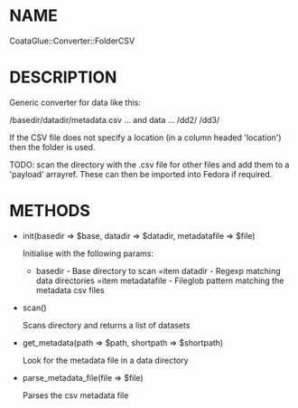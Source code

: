 # NAME

CoataGlue::Converter::FolderCSV

# DESCRIPTION

Generic converter for data like this:

/basedir/datadir/metadata.csv
                 ... and data ...
        /dd2/
        /dd3/
        

        

If the CSV file does not specify a location (in a column headed
'location') then the folder is used.

TODO: scan the directory with the .csv file for other files
and add them to a 'payload' arrayref.  These can then be 
imported into Fedora if required.

# METHODS



- init(basedir => $base, datadir => $datadir, metadatafile => $file)

    Initialise with the following params:

    - basedir - Base directory to scan
    =item datadir - Regexp matching data directories
    =item metadatafile - Fileglob pattern matching the metadata csv files



- scan()

    Scans directory and returns a list of datasets

- get\_metadata(path => $path, shortpath => $shortpath)

    Look for the metadata file in a data directory

- parse\_metadata\_file(file => $file)

    Parses the csv metadata file
